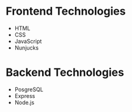
# Frontend Technologies
- HTML
- CSS
- JavaScript
- Nunjucks


# Backend Technologies
- PosgreSQL
- Express
- Node.js
